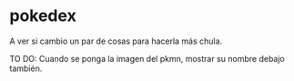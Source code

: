 # pokedex
A ver si cambio un par de cosas para hacerla más chula.

TO DO:
Cuando se ponga la imagen del pkmn, mostrar su nombre debajo también.
